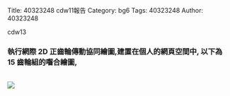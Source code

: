 Title: 40323248 cdw11報告
Category: bg6
Tags: 40323248
Author: 40323248

cdw13
<!-- PELICAN_END_SUMMARY -->
<h3> 執行網際 2D 正齒輪傳動協同繪圖,建置在個人的網頁空間中,
以下為 15 齒輪組的囓合繪圖,
</h3>
<br/>
<img src="http://i.imgur.com/XdeIDUv.png"> 